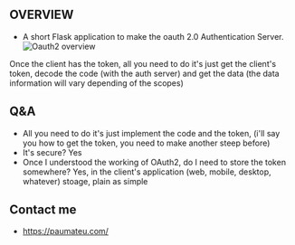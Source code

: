 
## OVERVIEW

 - A short Flask application to make the oauth 2.0 Authentication Server.
   ![Oauth2 overview](https://paus-bucket.s3.amazonaws.com/server_storage/authorization-code.png)
   
Once the client has the token, all you need to do it's just get the client's token, decode the code (with the auth server) and get the data (the data information will vary depending of the scopes)


## Q&A
  - All you need to do it's just implement the code and the token, (i'll say you how to get the token, you need to make another steep before)
  - It's secure? Yes
  - Once I understood the working of OAuth2, do I need to store the token somewhere? Yes, in the client's application (web, mobile, desktop, whatever) stoage, plain as simple
 

## Contact me
 - https://paumateu.com/
